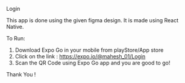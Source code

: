 Login

This app is done using the given figma design. It is made using React Native. 

To Run:

  1. Download Expo Go in your mobile from playStore/App store 
  2. Click on the link : https://expo.io/@mahesh_01/Login 
  3. Scan the QR Code using Expo Go app and you are good to go!

Thank You ! 
